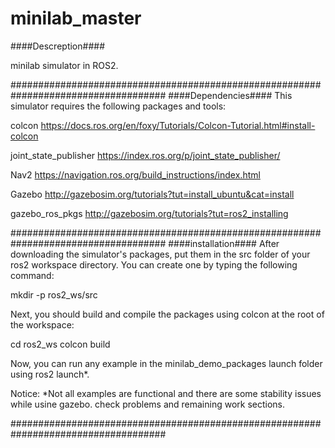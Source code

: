 # minilab_master
####Descreption####

minilab simulator in ROS2.

####################################################################################
####Dependencies####
This simulator requires the following packages and tools:

  colcon https://docs.ros.org/en/foxy/Tutorials/Colcon-Tutorial.html#install-colcon
  
  joint_state_publisher https://index.ros.org/p/joint_state_publisher/
  
  Nav2 https://navigation.ros.org/build_instructions/index.html
  
  Gazebo http://gazebosim.org/tutorials?tut=install_ubuntu&cat=install
  
  gazebo_ros_pkgs http://gazebosim.org/tutorials?tut=ros2_installing

####################################################################################
####installation####
After downloading the simulator's packages, put them in the src folder of your ros2 workspace directory. You can create one by typing the following command:

  mkdir -p ros2_ws/src
  
Next, you should build and compile the packages using colcon at the root of the workspace:

  cd ros2_ws
  colcon build
  
Now, you can run any example in the minilab_demo_packages launch folder using ros2 launch*.

Notice:
*Not all examples are functional and there are some stability issues while usine gazebo. check problems and remaining work sections.

####################################################################################


  
